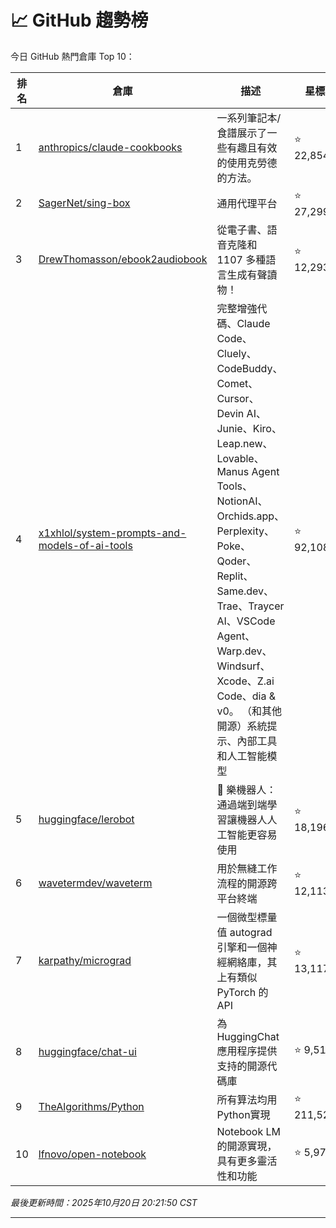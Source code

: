 # 📈 GitHub 趨勢榜

今日 GitHub 熱門倉庫 Top 10：

| 排名 | 倉庫 | 描述 | 星標 | 程式語言 |
|-----|------|------|------|----------|
| 1 | [anthropics/claude-cookbooks](https://github.com/anthropics/claude-cookbooks) | 一系列筆記本/食譜展示了一些有趣且有效的使用克勞德的方法。 | ⭐ 22,854 | Jupyter Notebook |
| 2 | [SagerNet/sing-box](https://github.com/SagerNet/sing-box) | 通用代理平台 | ⭐ 27,299 | Go |
| 3 | [DrewThomasson/ebook2audiobook](https://github.com/DrewThomasson/ebook2audiobook) | 從電子書、語音克隆和 1107 多種語言生成有聲讀物！ | ⭐ 12,293 | Python |
| 4 | [x1xhlol/system-prompts-and-models-of-ai-tools](https://github.com/x1xhlol/system-prompts-and-models-of-ai-tools) | 完整增強代碼、Claude Code、Cluely、CodeBuddy、Comet、Cursor、Devin AI、Junie、Kiro、Leap.new、Lovable、Manus Agent Tools、NotionAI、Orchids.app、Perplexity、Poke、Qoder、Replit、Same.dev、Trae、Traycer AI、VSCode Agent、Warp.dev、Windsurf、Xcode、Z.ai Code、dia & v0。 （和其他開源）系統提示、內部工具和人工智能模型 | ⭐ 92,108 | - |
| 5 | [huggingface/lerobot](https://github.com/huggingface/lerobot) | 🤗 樂機器人：通過端到端學習讓機器人人工智能更容易使用 | ⭐ 18,196 | Python |
| 6 | [wavetermdev/waveterm](https://github.com/wavetermdev/waveterm) | 用於無縫工作流程的開源跨平台終端 | ⭐ 12,113 | Go |
| 7 | [karpathy/micrograd](https://github.com/karpathy/micrograd) | 一個微型標量值 autograd 引擎和一個神經網絡庫，其上有類似 PyTorch 的 API | ⭐ 13,117 | Jupyter Notebook |
| 8 | [huggingface/chat-ui](https://github.com/huggingface/chat-ui) | 為 HuggingChat 應用程序提供支持的開源代碼庫 | ⭐ 9,511 | TypeScript |
| 9 | [TheAlgorithms/Python](https://github.com/TheAlgorithms/Python) | 所有算法均用Python實現 | ⭐ 211,524 | Python |
| 10 | [lfnovo/open-notebook](https://github.com/lfnovo/open-notebook) | Notebook LM 的開源實現，具有更多靈活性和功能 | ⭐ 5,975 | TypeScript |

*最後更新時間：2025年10月20日 20:21:50 CST*

---

